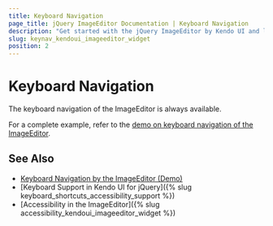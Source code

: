 ```yaml
---
title: Keyboard Navigation
page_title: jQuery ImageEditor Documentation | Keyboard Navigation
description: "Get started with the jQuery ImageEditor by Kendo UI and learn about the accessibility support it provides through its keyboard navigation functionality."
slug: keynav_kendoui_imageeditor_widget
position: 2
---
```


# Keyboard Navigation

The keyboard navigation of the ImageEditor is always available.

For a complete example, refer to the [demo on keyboard navigation of the ImageEditor](https://demos.telerik.com/kendo-ui/imageeditor/keyboard-navigation).

## See Also

* [Keyboard Navigation by the ImageEditor (Demo)](https://demos.telerik.com/kendo-ui/imageeditor/keyboard-navigation)
* [Keyboard Support in Kendo UI for jQuery]({% slug keyboard_shortcuts_accessibility_support %})
* [Accessibility in the ImageEditor]({% slug accessibility_kendoui_imageeditor_widget %})
